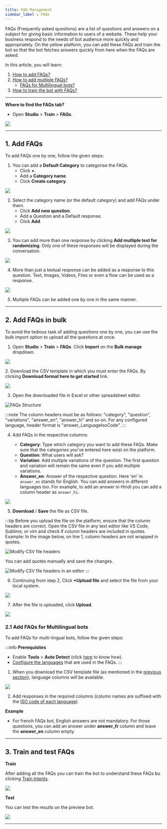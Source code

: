 ```yaml
---
title: FAQ Management
sidebar_label : FAQs
---
```


FAQs (Frequently asked questions) are a list of questions and answers on a subject for giving basic information to users of a website. These help your business respond to the needs of bot audience more quickly and appropriately.
On the yellow platform, you can add these FAQs and train the bot so that the bot fetches answers quickly from here when the FAQs are asked. 

In this article, you will learn:

1. [How to add FAQs?](#add)
2. [How to add multiple FAQs?](#bulk)
   - [FAQs for Multilingual bots?](#ml)
3. [How to train the bot with FAQs?](#train)
 

----
**Where to find the FAQs tab?**

- Open **Studio** > **Train** > **FAQs**. 


![](https://i.imgur.com/oTTrw8K.png)

---

## <a name="add"></a> 1. Add FAQs

To add FAQs one by one, follow the given steps:

1. You can add a **Default Category** to categorise the FAQs. 
    - Click **+**. 
    - Add a **Category name**.
    - Click **Create category**. 

![](https://i.imgur.com/dIckuva.png)

2. Select the category name (or the default category) and add FAQs under them.
    - Click **Add new question**.
    - Add a Question and a Default response. 
    - Click **Add**. 

![](https://i.imgur.com/OSPqF7t.png)

3. You can add more than one response by clicking **Add multiple text for randomizing**. Only one of these responses will be displayed during the conversation. 

![](https://i.imgur.com/kLF1VuW.png)

4. More than just a textual response can be added as a response to this question. Text, Images, Videos, Files or even a flow can be used as a response. 

![](https://i.imgur.com/ob1EKl1.jpg)

5. Multiple FAQs can be added one by one in the same manner. 

---

## <a name="bulk"></a> 2. Add FAQs in bulk

To avoid the tedious task of adding questions one by one, you can use the bulk import option to upload all the questions at once. 

1. Open **Studio** > **Train** > **FAQs**. Click **Import** on the **Bulk manage** dropdown. 

![](https://i.imgur.com/H8nHsmC.png)

<a name="step2"></a> 
2. Download the CSV template in which you must enter the FAQs. By clicking **Download format here to get started** link.


![](https://i.imgur.com/hteoHYF.png)

3. Open the downloaded file in Excel or other spreadsheet editor.

![FAQs Structure](https://cdn.yellowmessenger.com/7rPR31TWzQCY1615886956450.png)


:::note
The column headers must be as follows: "category", "question", "variations", "answer_en", "answer_hi" and so on. For any configured language, header format is "answer_LanguageIsoCode". 
:::

4. Add FAQs in the respective columns: 

    - **Category**: Type which category you want to add these FAQs. Make sure that the categories you've entered here exist on the platform.
    - **Question**: What users will ask?
    - **Variation**: Add multiple variations of the question. The first question and variation will remain the same even if you add multiple variations.
    - **Answer_en**: Answer of the respective question. Here 'en' in `answer_en` stands for English. You can add answers in different languages too. For example, to add an answer in Hindi you can add a column header as `answer_hi`. 

![](https://i.imgur.com/8szvhAn.jpg)


5. **Download** / **Save** the file as CSV file. 

:::tip
Before you upload the file on the platform, ensure that the column headers are correct. Open the CSV file in any text editor like VS Code, Sublime, or vim and check if column headers are included in quotes.
Example: In the image below, on line 1, column headers are not wrapped in quotes. 

![Modify CSV file headers](https://cdn.yellowmessenger.com/rGQEGn9NZbml1615887097398.png)

You can add quotes manually and save the changes. 

![Modify CSV file headers in an editor](https://cdn.yellowmessenger.com/2d5K8sdYcT0B1615887133256.png)
:::

6. Continuing from step 2, Click **+Upload file** and select the file from your local system. 

![](https://i.imgur.com/bA3q9an.png)

7. After the file is uploaded, click **Upload**.

![](https://i.imgur.com/3GyWyQe.jpg)



### <a name="ml"></a> 2.1 Add FAQs for Multilingual bots

To add FAQs for multi-lingual bots, follow the given steps:

:::info
**Prerequisites**
- Enable **Tools** > **Auto Detect** (click [here](https://docs.yellow.ai/docs/platform_concepts/studio/tools#221-behaviour) to know how). 
- [Configure the languages](https://docs.yellow.ai/docs/platform_concepts/studio/languages-supported#2-add-languages) that are used in the FAQs. 
:::

1. When you download the CSV template file (as mentioned in the [previous section](#step2)), language columns will be available. 


 ![](https://i.imgur.com/hteoHYF.png)

2. Add responses in the required columns (column names are suffixed with the [ISO code of each language](https://docs.yellow.ai/docs/platform_concepts/studio/languages-supported/#1-languages-supported)). 

**Example**

- For french FAQs bot, English answers are not mandatory. For those questions, you can add an answer under **answer_fr** column and leave the **answer_en** column empty.




----

## <a name="train"></a> 3. Train and test FAQs

**Train**

After adding all the FAQs you can train the bot to understand these FAQs bu clicking [Train Intents](https://docs.yellow.ai/docs/platform_concepts/studio/train/intents#3-train-intents). 

![](https://i.imgur.com/ssuEbrW.png)

**Test**

You can test the results on the preview bot. 

![](https://i.imgur.com/VdXRpl4.png)

----
